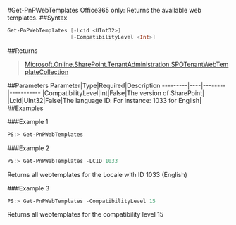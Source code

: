 #Get-PnPWebTemplates
Office365 only: Returns the available web templates.
##Syntax
```powershell
Get-PnPWebTemplates [-Lcid <UInt32>]
                    [-CompatibilityLevel <Int>]
```


##Returns
>[Microsoft.Online.SharePoint.TenantAdministration.SPOTenantWebTemplateCollection](https://msdn.microsoft.com/en-us/library/microsoft.online.sharepoint.tenantadministration.spotenantwebtemplatecollection.aspx)

##Parameters
Parameter|Type|Required|Description
---------|----|--------|-----------
|CompatibilityLevel|Int|False|The version of SharePoint|
|Lcid|UInt32|False|The language ID. For instance: 1033 for English|
##Examples

###Example 1
```powershell
PS:> Get-PnPWebTemplates
```


###Example 2
```powershell
PS:> Get-PnPWebTemplates -LCID 1033
```
Returns all webtemplates for the Locale with ID 1033 (English)

###Example 3
```powershell
PS:> Get-PnPWebTemplates -CompatibilityLevel 15
```
Returns all webtemplates for the compatibility level 15
